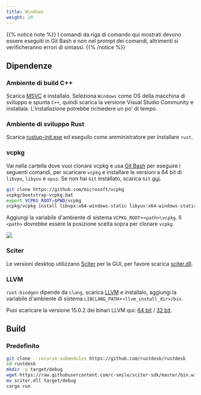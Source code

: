 ```yaml
---
title: Windows
weight: 20
---
```


{{% notice note %}}
I comandi da riga di comando qui mostrati devono essere eseguiti in Git Bash e non nel prompt dei comandi, altrimenti si verificheranno errori di sintassi.
{{% /notice %}}

## Dipendenze

### Ambiente di build C++

Scarica [MSVC](https://visualstudio.microsoft.com/) e installalo.
Seleziona `Windows` come OS della macchina di sviluppo e spunta `C++`, quindi scarica la versione Visual Studio Community e installala. L'installazione potrebbe richiedere un po' di tempo.

### Ambiente di sviluppo Rust

Scarica [rustup-init.exe](https://static.rust-lang.org/rustup/dist/x86_64-pc-windows-msvc/rustup-init.exe) ed eseguilo come amministratore per installare `rust`.

### vcpkg

Vai nella cartella dove vuoi clonare vcpkg e usa [Git Bash](https://git-scm.com/download/win) per eseguire i seguenti comandi, per scaricare `vcpkg` e installare le versioni a 64 bit di `libvpx`, `libyuv` e `opus`.
Se non hai `Git` installato, scarica `Git` [qui](https://git-scm.com/download/win).

```sh
git clone https://github.com/microsoft/vcpkg
vcpkg/bootstrap-vcpkg.bat
export VCPKG_ROOT=$PWD/vcpkg
vcpkg/vcpkg install libvpx:x64-windows-static libyuv:x64-windows-static opus:x64-windows-static aom:x64-windows-static
```

Aggiungi la variabile d'ambiente di sistema `VCPKG_ROOT`=`<path>\vcpkg`. Il `<path>` dovrebbe essere la posizione scelta sopra per clonare `vcpkg`.

![](/docs/en/dev/build/windows/images/env.png)

### Sciter

Le versioni desktop utilizzano [Sciter](https://sciter.com/) per la GUI, per favore scarica [sciter.dll](https://raw.githubusercontent.com/c-smile/sciter-sdk/master/bin.win/x64/sciter.dll).

### LLVM

`rust-bindgen` dipende da `clang`, scarica [LLVM](https://github.com/llvm/llvm-project/releases) e installalo, aggiungi la variabile d'ambiente di sistema `LIBCLANG_PATH`=`<llvm_install_dir>/bin`.

Puoi scaricare la versione 15.0.2 dei binari LLVM qui: [64 bit](https://github.com/llvm/llvm-project/releases/download/llvmorg-15.0.2/LLVM-15.0.2-win64.exe) / [32 bit](https://github.com/llvm/llvm-project/releases/download/llvmorg-15.0.2/LLVM-15.0.2-win32.exe).

## Build

### Predefinito

```sh
git clone --recurse-submodules https://github.com/rustdesk/rustdesk
cd rustdesk
mkdir -p target/debug
wget https://raw.githubusercontent.com/c-smile/sciter-sdk/master/bin.win/x64/sciter.dll
mv sciter.dll target/debug
cargo run
```